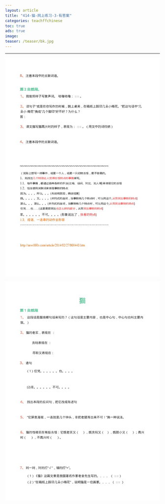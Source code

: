```yaml
---
layout: article
title: "414-猫-网上练习-3-有答案"
categories: teachffchinese
toc: true
ads: true
image:
teaser: /teaser/bk.jpg
---
```


---



![df](https://github.com/storage201602/storage201602/blob/master/myhome2016/_posts/teachffchinese/2016-11-03-20161103102708teachffchinese.md/cat-answer-1.jpg?raw=true)

![df](https://github.com/storage201602/storage201602/blob/master/myhome2016/_posts/teachffchinese/2016-11-03-20161103102708teachffchinese.md/cat-answer-0.jpg?raw=true)

